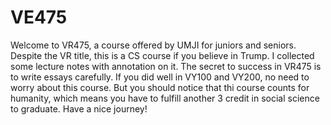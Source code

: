 # VE475

Welcome to VR475, a course offered by UMJI for juniors and seniors. Despite the VR title, this is a CS course if you believe in Trump. I collected some lecture notes with annotation on it. The secret to success in VR475 is to write essays carefully. If you did well in VY100 and VY200, no need to worry about this course. But you should notice that thi course counts for humanity, which means you have to fulfill another 3 credit in social science to graduate. Have a nice journey!
